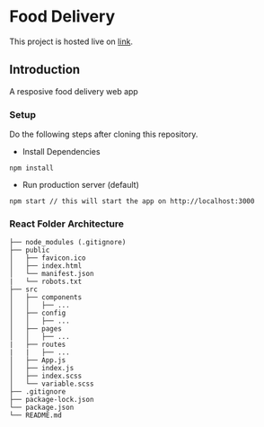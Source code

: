 # Food Delivery

This project is hosted live on [link](https://food-delivery-tau.vercel.app).

## Introduction

A resposive food delivery web app

### Setup

Do the following steps after cloning this repository.

- Install Dependencies

```
npm install
```

- Run production server (default)

```
npm start // this will start the app on http://localhost:3000
```

### React Folder Architecture

```
├── node_modules (.gitignore)
├── public
│   ├── favicon.ico
│   ├── index.html
│   └── manifest.json
|   └── robots.txt
├── src
│   ├── components
│   │   ├── ...
│   ├── config
│   │   ├── ...
│   ├── pages
│   │   ├── ...
|   ├── routes
|   |   ├── ...
│   ├── App.js
│   ├── index.js
│   ├── index.scss
│   └── variable.scss
├── .gitignore
├── package-lock.json
└── package.json
└── README.md
```
